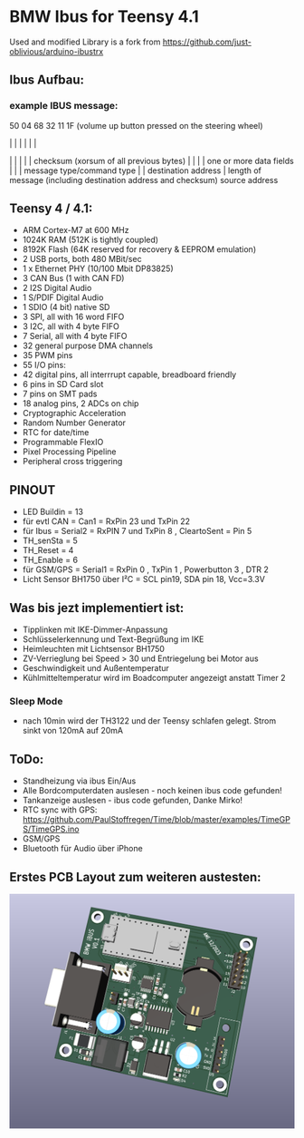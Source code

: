 # BMW Ibus for Teensy 4.1
Used and modified Library is a fork from https://github.com/just-oblivious/arduino-ibustrx

## Ibus Aufbau:
### example IBUS message:
50 04 68 32 11 1F (volume up button pressed on the steering wheel)

|  |  |  |  |  | 

|  |  |  |  |  checksum (xorsum of all previous bytes)
|  |  |  |  one or more data fields
|  |  |  message type/command type
|  |  destination address
|  length of message (including destination address and checksum)
source address 

## Teensy 4 / 4.1:
- ARM Cortex-M7 at 600 MHz
- 1024K RAM (512K is tightly coupled)
- 8192K Flash (64K reserved for recovery & EEPROM emulation)
- 2 USB ports, both 480 MBit/sec
- 1 x Ethernet PHY (10/100 Mbit DP83825)
- 3 CAN Bus (1 with CAN FD)
- 2 I2S Digital Audio
- 1 S/PDIF Digital Audio
- 1 SDIO (4 bit) native SD
- 3 SPI, all with 16 word FIFO
- 3 I2C, all with 4 byte FIFO
- 7 Serial, all with 4 byte FIFO
- 32 general purpose DMA channels
- 35 PWM pins
- 55 I/O pins:
- 42 digital pins, all interrrupt capable, breadboard friendly
- 6 pins in SD Card slot
- 7 pins on SMT pads
- 18 analog pins, 2 ADCs on chip
- Cryptographic Acceleration
- Random Number Generator
- RTC for date/time
- Programmable FlexIO
- Pixel Processing Pipeline
- Peripheral cross triggering

## PINOUT
- LED Buildin = 13
- für evtl CAN =  Can1     = RxPin 23 und TxPin 22
- für Ibus =      Serial2  = RxPIN 7 und TxPin 8 , CleartoSent = Pin 5
- TH_senSta = 5
- TH_Reset = 4
- TH_Enable = 6 
- für GSM/GPS =   Serial1  = RxPin 0 , TxPin 1 , Powerbutton 3 , DTR 2
- Licht Sensor BH1750 über I²C = SCL pin19, SDA pin 18, Vcc=3.3V


## Was bis jezt implementiert ist:
- Tipplinken mit IKE-Dimmer-Anpassung
- Schlüsselerkennung und Text-Begrüßung im IKE
- Heimleuchten mit Lichtsensor BH1750
- ZV-Verrieglung bei Speed > 30 und Entriegelung bei Motor aus
- Geschwindigkeit und Außentemperatur
- Kühlmitteltemperatur wird im Boadcomputer angezeigt anstatt Timer 2
### Sleep Mode
- nach 10min wird der TH3122 und der Teensy schlafen gelegt. Strom sinkt von 120mA auf 20mA



## ToDo:
- Standheizung via ibus Ein/Aus
- Alle Bordcomputerdaten auslesen - noch keinen ibus code gefunden!
- Tankanzeige auslesen - ibus code gefunden, Danke Mirko!
- RTC sync with GPS: https://github.com/PaulStoffregen/Time/blob/master/examples/TimeGPS/TimeGPS.ino
- GSM/GPS
- Bluetooth für Audio über iPhone


## Erstes PCB Layout zum weiteren austesten:
![Alt text](/Pics/TOP_Side_02.png )
